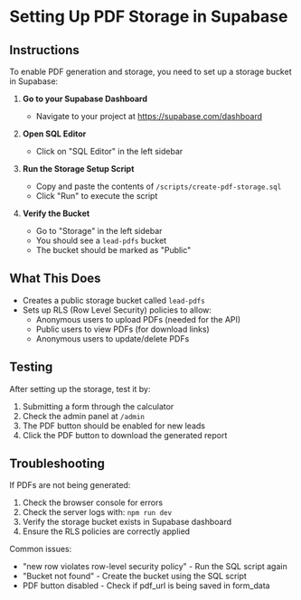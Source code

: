 # Setting Up PDF Storage in Supabase

## Instructions

To enable PDF generation and storage, you need to set up a storage bucket in Supabase:

1. **Go to your Supabase Dashboard**
   - Navigate to your project at https://supabase.com/dashboard

2. **Open SQL Editor**
   - Click on "SQL Editor" in the left sidebar

3. **Run the Storage Setup Script**
   - Copy and paste the contents of `/scripts/create-pdf-storage.sql`
   - Click "Run" to execute the script

4. **Verify the Bucket**
   - Go to "Storage" in the left sidebar
   - You should see a `lead-pdfs` bucket
   - The bucket should be marked as "Public"

## What This Does

- Creates a public storage bucket called `lead-pdfs`
- Sets up RLS (Row Level Security) policies to allow:
  - Anonymous users to upload PDFs (needed for the API)
  - Public users to view PDFs (for download links)
  - Anonymous users to update/delete PDFs

## Testing

After setting up the storage, test it by:

1. Submitting a form through the calculator
2. Check the admin panel at `/admin`
3. The PDF button should be enabled for new leads
4. Click the PDF button to download the generated report

## Troubleshooting

If PDFs are not being generated:

1. Check the browser console for errors
2. Check the server logs with: `npm run dev`
3. Verify the storage bucket exists in Supabase dashboard
4. Ensure the RLS policies are correctly applied

Common issues:

- "new row violates row-level security policy" - Run the SQL script again
- "Bucket not found" - Create the bucket using the SQL script
- PDF button disabled - Check if pdf_url is being saved in form_data
